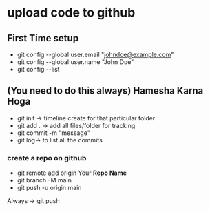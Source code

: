 # upload code to github

## First Time setup 
* git config --global user.email "johndoe@example.com"
* git config --global user.name "John Doe"
* git config --list
## (You need to do this always) Hamesha Karna Hoga
* git init -> timeline create for that particular folder
* git add . -> add all files/folder for tracking
* git commit -m "message"
* git log-> to list all the commits
###  create a repo on github
* git remote add origin Your **Repo Name**
* git branch -M main
* git push -u origin main

Always -> git push
